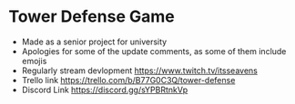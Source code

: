 # Tower Defense Game
- Made as a senior project for university
- Apologies for some of the update comments, as some of them include emojis 
- Regularly stream devlopment https://www.twitch.tv/itsseavens
- Trello link https://trello.com/b/B77G0C3Q/tower-defense
- Discord Link https://discord.gg/sYPBRtnkVp
